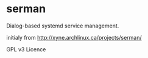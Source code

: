 serman
======

Dialog-based systemd service management.

initialy from http://xyne.archlinux.ca/projects/serman/

GPL v3 Licence
